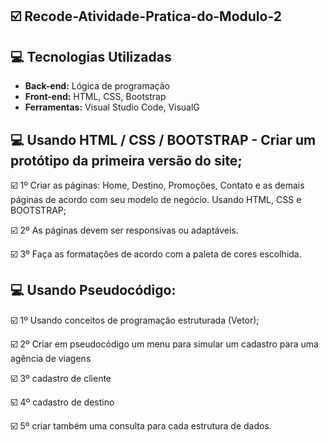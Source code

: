 ## :ballot_box_with_check: Recode-Atividade-Pratica-do-Modulo-2


## :computer: Tecnologias Utilizadas

* **Back-end:** Lógica de programação
* **Front-end:** HTML, CSS, Bootstrap
* **Ferramentas:** Visual Studio Code, VisualG

## :computer: Usando HTML / CSS / BOOTSTRAP - Criar um protótipo da primeira versão do site; 
 
☑️ 1º Criar as páginas: Home, Destino, Promoções, Contato e as demais páginas de acordo com seu modelo de negócio. Usando HTML, CSS e BOOTSTRAP;

☑️ 2º As páginas devem ser responsivas ou adaptáveis.

☑️ 3º Faça as formatações de acordo com a paleta de cores escolhida. 


## :computer: Usando Pseudocódigo:
 

☑️ 1º Usando conceitos de programação estruturada (Vetor);

☑️ 2º Criar em pseudocódigo um menu para simular um cadastro para uma agência de viagens

☑️ 3º cadastro de cliente

☑️ 4º cadastro de destino

☑️ 5º criar também uma consulta para cada estrutura de dados.



